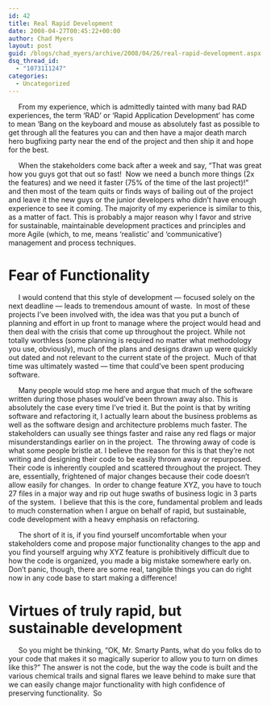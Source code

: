 ```yaml
---
id: 42
title: Real Rapid Development
date: 2008-04-27T00:45:22+00:00
author: Chad Myers
layout: post
guid: /blogs/chad_myers/archive/2008/04/26/real-rapid-development.aspx
dsq_thread_id:
  - "1073111247"
categories:
  - Uncategorized
---
```

&nbsp;&nbsp;&nbsp;&nbsp; From my experience, which is admittedly tainted with many bad RAD experiences, the term &#8216;RAD&#8217; or &#8216;Rapid Application Development&#8217; has come to mean &#8216;Bang on the keyboard and mouse as absolutely fast as possible to get through all the features you can and then have a major death march hero bugfixing party near the end of the project and then ship it and hope for the best.

&nbsp;&nbsp;&nbsp;&nbsp; When the stakeholders come back after a week and say, &#8220;That was great how you guys got that out so fast!&nbsp; Now we need a bunch more things (2x the features) and we need it faster (75% of the time of the last project)!&#8221;&nbsp; and then most of the team quits or finds ways of bailing out of the project and leave it the new guys or the junior developers who didn&#8217;t have enough experience to see it coming. The majority of my experience is similar to this, as a matter of fact. This is probably a major reason why I favor and strive for sustainable, maintainable development practices and principles and more Agile (which, to me, means &#8216;realistic&#8217; and &#8216;communicative&#8217;) management and process techniques.

# Fear of Functionality

&nbsp;&nbsp;&nbsp;&nbsp; I would contend that this style of development &#8212; focused solely on the next deadline &#8212; leads to tremendous amount of waste.&nbsp; In most of these projects I&#8217;ve been involved with, the idea was that you put a bunch of planning and effort in up front to manage where the project would head and then deal with the crisis that come up throughout the project. While not totally worthless (some planning is required no matter what methodology you use, obviously), much of the plans and designs drawn up were quickly out dated and not relevant to the current state of the project.&nbsp; Much of that time was ultimately wasted &#8212; time that could&#8217;ve been spent producing software.&nbsp; 

&nbsp;&nbsp;&nbsp;&nbsp; Many people would stop me here and argue that much of the software written during those phases would&#8217;ve been thrown away also. This is absolutely the case every time I&#8217;ve tried it. But the point is that by writing software and refactoring it, I actually learn about the business problems as well as the software design and architecture problems much faster. The stakeholders can usually see things faster and raise any red flags or major misunderstandings earlier on in the project.&nbsp; The throwing away of code is what some people bristle at. I believe the reason for this is that they&#8217;re not writing and designing their code to be easily thrown away or repurposed. Their code is inherently coupled and scattered throughout the project. They are, essentially, frightened of major changes because their code doesn&#8217;t allow easily for changes.&nbsp; In order to change feature XYZ, you have to touch 27 files in a major way and rip out huge swaths of business logic in 3 parts of the system.&nbsp; I believe that this is the core, fundamental problem and leads to much consternation when I argue on behalf of rapid, but sustainable, code development with a heavy emphasis on refactoring.

&nbsp;&nbsp;&nbsp;&nbsp; The short of it is, if you find yourself uncomfortable when your stakeholders come and propose major functionality changes to the app and you find yourself arguing why XYZ feature is prohibitively difficult due to how the code is organized, you made a big mistake somewhere early on.&nbsp; Don&#8217;t panic, though, there are some real, tangible things you can do right now in any code base to start making a difference!

# Virtues of truly rapid, but sustainable development

&nbsp;&nbsp;&nbsp;&nbsp; So you might be thinking, &#8220;OK, Mr. Smarty Pants, what do you folks do to your code that makes it so magically superior to allow you to turn on dimes like this?&#8221; The answer is not the code, but the way the code is built and the various chemical trails and signal flares we leave behind to make sure that we can easily change major functionality with high confidence of preserving functionality.&nbsp; So